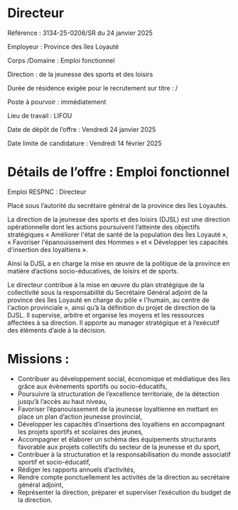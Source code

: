 # Directeur

Référence : 3134-25-0206/SR du 24 janvier 2025

Employeur : Province des îles Loyauté

Corps /Domaine : Emploi fonctionnel

Direction : de la jeunesse des sports et des loisirs

Durée de résidence exigée pour le recrutement sur titre : /

Poste à pourvoir : immédiatement

Lieu de travail : LIFOU

Date de dépôt de l’offre : Vendredi 24 janvier 2025

Date limite de candidature : Vendredi 14 février 2025

# Détails de l’offre : Emploi fonctionnel

Emploi RESPNC : Directeur

Placé sous l’autorité du secrétaire général de la province des îles Loyautés.

La direction de la jeunesse des sports et des loisirs (DJSL) est une direction opérationnelle dont les actions poursuivent l’atteinte des objectifs stratégiques « Améliorer l'état de santé de la population des Îles Loyauté », « Favoriser l'épanouissement des Hommes » et « Développer les capacités d'insertion des loyaltiens ».

Ainsi la DJSL a en charge la mise en œuvre de la politique de la province en matière d’actions socio-éducatives, de loisirs et de sports.

Le directeur contribue à la mise en œuvre du plan stratégique de la collectivité sous la responsabilité du Secrétaire Général adjoint de la province des îles Loyauté en charge du pôle « l'humain, au centre de l'action provinciale », ainsi qu’à la définition du projet de direction de la DJSL. Il supervise, arbitre et organise les moyens et les ressources affectées à sa direction. Il apporte au manager stratégique et à l’exécutif des éléments d’aide à la décision.

# Missions :

- Contribuer au développement social, économique et médiatique des îles grâce aux évènements sportifs ou socio-éducatifs,
- Poursuivre la structuration de l’excellence territoriale, de la détection jusqu’à l’accès au haut niveau,
- Favoriser l’épanouissement de la jeunesse loyaltienne en mettant en place un plan d’action jeunesse provincial,
- Développer les capacités d’insertions des loyaltiens en accompagnant les projets sportifs et scolaires des jeunes,
- Accompagner et élaborer un schéma des équipements structurants favorable aux projets collectifs du secteur de la jeunesse et du sport,
- Contribuer à la structuration et la responsabilisation du monde associatif sportif et socio-éducatif,
- Rédiger les rapports annuels d’activités,
- Rendre compte ponctuellement les activités de la direction au secrétaire général adjoint,
- Représenter la direction, préparer et superviser l’exécution du budget de la direction.